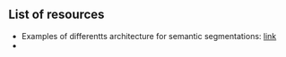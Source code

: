 
## List of resources

- Examples of differentts architecture for semantic segmentations: [link](https://paperswithcode.com/methods/category/segmentation-models)
- 